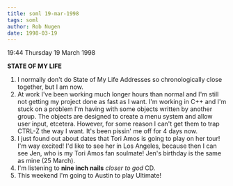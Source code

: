 ```yaml
---
title: soml 19-mar-1998
tags: soml
author: Rob Nugen
date: 1998-03-19
---
```


<title>State of My Life</title>

<p class=date>19:44 Thursday 19 March 1998</p>
<p>
<b>STATE OF MY LIFE</b>
<p>
<ol>
<li>
I normally don't do State of My Life Addresses so chronologically
close together, but I am now.
</li>
<li>
At work I've been working much longer hours than normal and I'm still not getting my project done as fast as I want.  I'm working in C++ and I'm stuck on a problem I'm having with some objects written by another group. The objects are designed to create a menu system and allow user input, etcetera. However, for some reason I can't get them to trap CTRL-Z the way I want. It's been pissin' me off for 4 days now.
</li>
<li>
I just found out about dates that Tori Amos is going to play on her tour!  I'm way excited! I'd like to see her in Los Angeles, because then I can see Jen, who is my Tori Amos fan soulmate! Jen's birthday is the same as mine (25 March).
</li>
<li>
I'm listening to <b>nine inch nails</b> <em>closer to god</em> CD.
</li>
<li>
This weekend I'm going to Austin to play Ultimate!
</li>
</ol></p>
